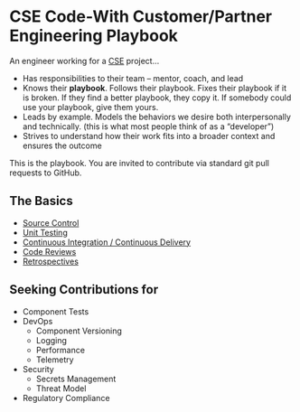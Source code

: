 # CSE Code-With Customer/Partner Engineering Playbook

An engineer working for a [CSE](./CSE.md) project...

* Has responsibilities to their team – mentor, coach, and lead​
* Knows their **playbook**. Follows their playbook.  Fixes their playbook if it is broken.  If they find a better playbook, they copy it. If somebody could use your playbook, give them yours.​
* Leads by example.  Models the behaviors we desire both interpersonally and technically. (this is what most people think of as a “developer”)​
* Strives to understand how their work fits into a broader context and ensures the outcome

This is the playbook. You are invited to contribute via standard git pull requests to GitHub.

## The Basics

* [Source Control](./Engineering/SourceControl.md)
* [Unit Testing](./Engineering/UnitTesting.md)
* [Continuous Integration / Continuous Delivery](./Engineering/CICD.md)
* [Code Reviews](./Engineering/CodeReviews.md)
* [Retrospectives](./Engineering/Retrospectives.md)

## Seeking Contributions for

- Component Tests
- DevOps
    - Component Versioning
    - Logging
    - Performance
    - Telemetry
- Security
    - Secrets Management
    - Threat Model
- Regulatory Compliance
